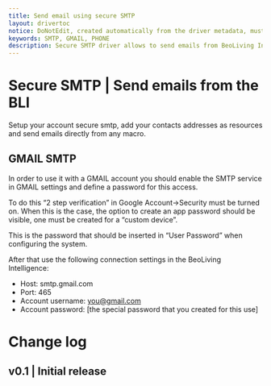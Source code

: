 ```yaml
---
title: Send email using secure SMTP
layout: drivertoc
notice: DoNotEdit, created automatically from the driver metadata, must be updated on the driver itself
keywords: SMTP, GMAIL, PHONE
description: Secure SMTP driver allows to send emails from BeoLiving Intelligence.
---
```

# Secure SMTP | Send emails from the BLI

Setup your account secure smtp, add your contacts addresses as resources and send emails directly from any macro.


## GMAIL SMTP

In order to use it with a GMAIL account you should enable the SMTP service in GMAIL settings and define a password for this access. 

To do this “2 step verification” in Google Account->Security must be turned on. When this is the case, the option to create an app password should be visible, one must be created for a “custom device”. 

This is the password that should be inserted in “User Password” when configuring the system. 

After that use the following connection settings in the BeoLiving Intelligence:

- Host: smtp.gmail.com
- Port: 465
- Account username: you@gmail.com 
- Account password: [the special password that you created for this use]

# Change log
## v0.1 | Initial release
